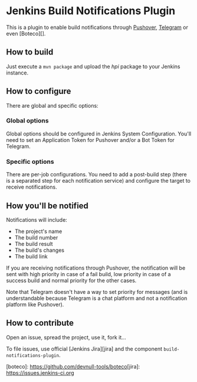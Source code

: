 # Jenkins Build Notifications Plugin

This is a plugin to enable build notifications through [Pushover][], [Telegram][] or even [Boteco][].

## How to build

Just execute a `mvn package` and upload the *hpi* package to your Jenkins instance.

## How to configure

There are global and specific options:

### Global options

Global options should be configured in Jenkins System Configuration. You'll need to set
an Application Token for Pushover and/or a Bot Token for Telegram.

### Specific options

There are per-job configurations. You need to add a post-build step (there is a separated
step for each notification service) and configure the target to receive notifications.

## How you'll be notified

Notifications will include:

- The project's name
- The build number
- The build result
- The build's changes
- The build link

If you are receiving notifications through Pushover, the notification will be sent with
high priority in case of a fail build, low priority in case of a success build and normal
priority for the other cases.

Note that Telegram doesn't have a way to set priority for messages (and is understandable
because Telegram is a chat platform and not a notification platform like Pushover).

## How to contribute

Open an issue, spread the project, use it, fork it...

To file issues, use official [Jenkins Jira][jira] and the component `build-notifications-plugin`.

[pushover]: <http://pushover.net/>
[telegram]: <https://telegram.org/>
[boteco]: <https://github.com/devnull-tools/boteco>[jira]: <https://issues.jenkins-ci.org>

